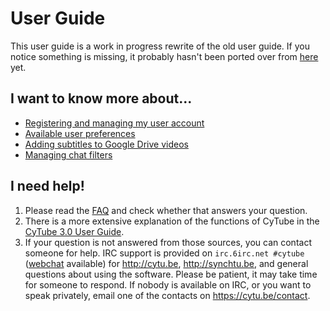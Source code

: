 
# User Guide #

This user guide is a work in progress rewrite of the old user guide.  If you notice something is missing, it probably hasn't been ported over from [here](https://github.com/calzoneman/sync/wiki/CyTube-3.0-User-Guide) yet.

## I want to know more about... ##

* [Registering and managing my user account](account-mgmt.md)
* [Available user preferences](user-settings.md)
* [Adding subtitles to Google Drive videos](google-drive-subtitles.md)
* [Managing chat filters](chat-filters.md)

## I need help! ##

1. Please read the [FAQ](https://github.com/calzoneman/sync/wiki/Frequently-Asked-Questions) and check whether that answers your question.
2. There is a more extensive explanation of the functions of CyTube in the [CyTube 3.0 User Guide](https://github.com/calzoneman/sync/wiki/CyTube-3.0-User-Guide).
3. If your question is not answered from those sources, you can contact someone for help.  IRC support is provided on `irc.6irc.net #cytube` ([webchat](https://webchat.6irc.net/?channels=cytube) available) for http://cytu.be, http://synchtu.be, and general questions about using the software.  Please be patient, it may take time for someone to respond. If nobody is available on IRC, or you want to speak privately, email one of the contacts on https://cytu.be/contact.

